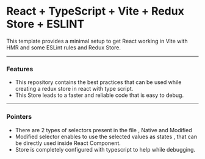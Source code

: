 # React + TypeScript + Vite + Redux Store + ESLINT

This template provides a minimal setup to get React working in Vite with HMR and some ESLint rules and Redux Store.

---

### Features

- This repository contains the best practices that can be used while creating a redux store in react with type script.
- This Store leads to a faster and reliable code that is easy to debug.

---

### Pointers

- There are 2 types of selectors present in the file , Native and Modified
- Modified selector enables to use the selected values as states , that can be directly used inside React Component.
- Store is completely configured with typescript to help while debugging.